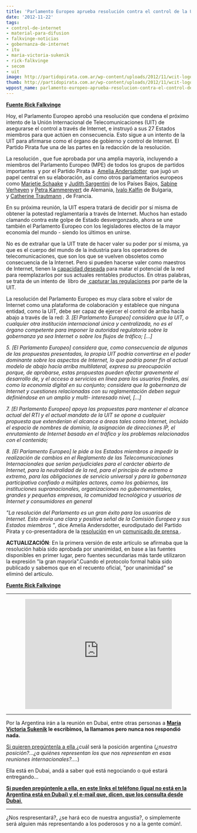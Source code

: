 ```yaml
---
title: 'Parlamento Europeo aprueba resolución contra el control de la UIT sobre Internet '
date: '2012-11-22'
tags:
- control-de-internet
- material-para-difusion
- falkvinge-noticias
- gobernanza-de-internet
- itu
- maria-victoria-sukenik
- rick-falkvinge
- secom
- uit
image: http://partidopirata.com.ar/wp-content/uploads/2012/11/wcit-logo-web.png
thumb: http://partidopirata.com.ar/wp-content/uploads/2012/11/wcit-logo-web-150x150.png
wppost_name: parlamento-europeo-aprueba-resolucion-contra-el-control-de-la-uit-sobre-internet
---
```


<strong><a href="http://falkvinge.net/2012/11/22/european-parliament-unanimously-passed-resolution-against-itu-asserting-control-over-internet/" target="_blank">Fuente Rick Falkvinge</a></strong>

Hoy, el Parlamento Europeo aprobó una resolución que condena el próximo intento de la Unión Internacional de Telecomunicaciones (UIT) de asegurarse el control a través de Internet, e instruyó a sus 27 Estados miembros para que actúen en consecuencia. Esto sigue a un intento de la UIT para afirmarse como el órgano de gobierno y control de Internet. El Partido Pirata fue una de las partes en la redacción de la resolución.

La resolución , que fue aprobada por una amplia mayoría, incluyendo a miembros del Parlamento Europeo (MPE) de todos los grupos de partidos importantes  y por el Partido Pirata a  <a href="https://twitter.com/teirdes">Amelia Andersdotter</a>  que jugó un papel central en su elaboración, así como otros parlamentarios europeos como <a href="https://twitter.com/MarietjeD66">Marietje Schaake</a> y <a href="https://twitter.com/judithineuropa">Judith Sargentini</a> de los Países Bajos, <a href="http://en.wikipedia.org/wiki/Sabine_Verheyen">Sabine Verheyen</a> y <a href="http://en.wikipedia.org/wiki/Petra_Kammerevert">Petra Kammerevert</a> de Alemania, <a href="http://www.europarl.europa.eu/meps/fr/96807/IVAILO_KALFIN.html">Ivalo Kalfin</a> de Bulgaria, y <a href="http://en.wikipedia.org/wiki/Catherine_Trautmann">Catherine Trautmann</a> , de Francia.

En su próxima reunión, la UIT espera tratará de decidir por sí misma de obtener la potestad reglamentaria a través de Internet. Muchos han estado clamando contra este golpe de Estado desvergonzado, ahora se une también el Parlamento Europeo con los legisladores electos de la mayor economía del mundo - siendo los últimos en unirse.

No es de extrañar que la UIT trate de hacer valer su poder por sí misma, ya que es el cuerpo del mundo de la industria para los operadores de telecomunicaciones, que son los que se vuelven obsoletos como consecuencia de la Internet. Pero si pueden hacerse valer como maestros de Internet, tienen la <a href="http://falkvinge.net/2012/09/20/trusting-telcos-with-internet-is-like-trusting-fox-with-henhouse/">capacidad deseada</a> para matar el potencial de la red para reemplazarlos por sus actuales rentables productos. En otras palabras, se trata de un intento de  libro de <a href="http://en.wikipedia.org/wiki/Regulatory_capture"> capturar las regulaciones</a> por parte de la UIT.

La resolución del Parlamento Europeo es muy clara sobre el valor de Internet como una plataforma de colaboración y establece que ninguna entidad, como la UIT, debe ser capaz de ejercer el control de arriba hacía abajo a través de la red:
<em>3. [El Parlamento Europeo] considera que la UIT, o cualquier otra institución internacional única y centralizada, no es el órgano competente para imponer la autoridad regulatoria sobre la gobernanza ya sea Internet o sobre los flujos de tráfico; [...]</em>

<em>5. [El Parlamento Europeo] considera que, como consecuencia de algunas de las propuestas presentadas, la propia UIT podría convertirse en el poder dominante sobre los aspectos de Internet, lo que podría poner fin al actual modelo de abajo hacía arriba multilateral, expresa su preocupación porque, de aprobarse, estas propuestas pueden afectar gravemente el desarrollo de, y el acceso a servicios en línea para los usuarios finales, así como la economía digital en su conjunto; considera que la gobernanza de Internet y cuestiones relacionadas con su reglamentación deben seguir definiéndose en un amplio y multi- interesado nivel, [...] </em>

<em>7. [El Parlamento Europeo] apoya las propuestas para mantener el alcance actual del RTI y el actual mandato de la UIT se opone a cualquier propuesta que extenderían el alcance a áreas tales como Internet, incluido el espacio de nombres de dominio, la asignación de direcciones IP, el enrutamiento de Internet basado en el tráfico y los problemas relacionados con el contenido;</em>

<em>8. [El Parlamento Europeo] le pide a los Estados miembros a impedir la realización de cambios en el Reglamento de las Telecomunicaciones Internacionales que serían perjudiciales para el carácter abierto de Internet, para la neutralidad de la red, para el principio de extremo a extremo, para las obligaciones de servicio universal y para la gobernanza participativa confiado a múltiples actores, como los gobiernos, las instituciones supranacionales, organizaciones no gubernamentales, grandes y pequeñas empresas, la comunidad tecnológica y usuarios de Internet y consumidores en general</em>

<em>"La resolución del Parlamento es un gran éxito para los usuarios de Internet. Esto envía una clara y positiva señal de la Comisión Europea y sus Estados miembros "</em>, dice Amelia Andersdotter, eurodiputado del Partido Pirata y co-presentadora de la <a href="http://www.europarl.europa.eu/sides/getDoc.do?type=MOTION&amp;reference=P7-RC-2012-0498&amp;language=EN">resolución</a> en un <a href="http://www.mynewsdesk.com/se/pressroom/piratpartiet/pressrelease/view/europaparlamentet-enhaelligt-foer-ett-neutralt-och-oeppet-naet-815502">comunicado de prensa </a> .

<strong>ACTUALIZACIÓN</strong>: En la primera versión de este artículo se afirmaba que la resolución había sido aprobada por unanimidad, en base a las fuentes disponibles en primer lugar, pero fuentes secundarias más tarde utilizaron la expresión "la gran mayoría".Cuando el protocolo formal había sido publicado y sabemos que en el recuento oficial, "por unanimidad" se eliminó del artículo.

<strong><a href="http://falkvinge.net/2012/11/22/european-parliament-unanimously-passed-resolution-against-itu-asserting-control-over-internet/" target="_blank">Fuente Rick Falkvinge</a></strong>

<hr />

<center>
<iframe src="http://player.vimeo.com/video/53504965?badge=0" frameborder="0" width="400" height="300"></iframe></center>

<hr />

Por la Argentina irán a la reunión en Dubai, entre otras personas a <strong><a href="http://www.itu.int/online/mm/scripts/gd.detail?p&amp;_languageid=1&amp;_n=&amp;_owner=SEC_GMPCS&amp;_phone=&amp;_personid=1174566" target="_blank">María Victoria Sukenik</a> le escribimos, la llamamos pero nunca nos respondió nada.</strong>

<a href="http://www.itu.int/online/mm/scripts/gd.detail?p&amp;_languageid=1&amp;_n=&amp;_owner=SEC_GMPCS&amp;_phone=&amp;_personid=1174566" target="_blank">Si quieren pregúntenla a ella </a> ¿cuál será la posición argentina (<em>¿nuestra posición?...¿a quiénes representan los que nos representan en esas reuniones internacionales?....</em>)

Ella está en Dubai, andá a saber qué está negociando o qué estará entregando...

<a href="http://www.itu.int/online/mm/scripts/gd.detail?p&amp;_languageid=1&amp;_n=&amp;_owner=SEC_GMPCS&amp;_phone=&amp;_personid=1174566" target="_blank"><strong>Si pueden pregúntenle a ella, en este links el teléfono (igual no está en la Argentina está en Dubai) y el e-mail que, dicen, que los consulta desde Dubai</strong>.</a>

<hr />

¿Nos respresentará?, ¿se hará eco de nuestra angustia?, o simplemente será alguien más representando a los poderosos y no a la gente común!.
